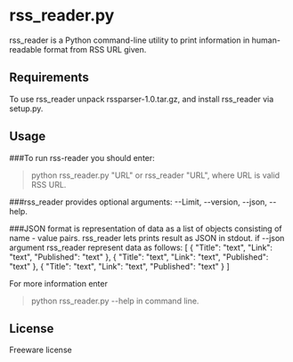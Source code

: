 # rss_reader.py

rss_reader is a Python command-line utility to print information in human-readable format from RSS URL given.

## Requirements

To use rss_reader unpack rssparser-1.0.tar.gz, 
and install rss_reader via setup.py. 


## Usage

###To run rss-reader you should enter:

>python rss_reader.py "URL" or rss_reader "URL",
where URL is valid RSS URL. 


###rss_reader provides optional arguments:
--Limit, --version, --json, --help.

###JSON format is representation of data as a list of objects consisting of name - value pairs.
rss_reader lets prints result as JSON in stdout.
if --json argument rss_reader represent data as follows:
[
    {
        "Title": "text", 
        "Link": "text", 
        "Published": "text"
    }, 
    {
        "Title": "text", 
        "Link": "text", 
        "Published": "text"
    }, 
    {
        "Title": "text", 
        "Link": "text", 
        "Published": "text"
    }
] 

For more information enter 
>python rss_reader.py --help 
in command line.

## License
Freeware license
